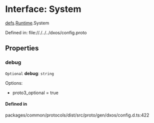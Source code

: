 # Interface: System

[defs](../modules/dxos_config.defs.md).[Runtime](../modules/dxos_config.defs.Runtime.md).System

Defined in:
  file://./../../dxos/config.proto

## Properties

### debug

 `Optional` **debug**: `string`

Options:
  - proto3_optional = true

#### Defined in

packages/common/protocols/dist/src/proto/gen/dxos/config.d.ts:422
